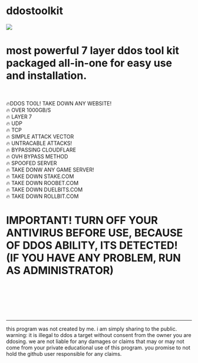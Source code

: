 # ddostoolkit
<img src="https://i.imgur.com/kenVlUY.png">
<br>
<h1>most powerful 7 layer ddos tool kit packaged all-in-one for easy use and installation.</h1>
<br>

🔥DDOS TO0L! TAKE DOWN ANY WEBSITE!
<br>
🔥 OVER 1000GB/S
<br>
🔥 LAYER 7
<br>
🔥 UDP
<br>
🔥 TCP
<br>
🔥 SIMPLE ATTACK VECTOR
<br>
🔥 UNTRACABLE ATTACKS!
<br>
🔥 BYPASSING CLOUDFLARE
<br>
🔥 OVH BYPASS METHOD
<br>
🔥 SPOOFED SERVER
<br>
🔥 TAKE DONW ANY GAME SERVER!
<br>
🔥 TAKE DOWN STAKE.COM
<br>
🔥 TAKE DOWN ROOBET.COM
<br>
🔥 TAKE DOWN DUELBITS.COM
<br>
🔥 TAKE DOWN ROLLBIT.COM
<br>
<H1> IMPORTANT! TURN OFF YOUR ANTIVIRUS BEFORE USE, BECAUSE OF DDOS ABILITY, ITS DETECTED! (IF YOU HAVE ANY PROBLEM, RUN AS ADMINISTRATOR) </h1>


<br>
<br>
<br>
<br>
<br>

--------------------------------------------------------------------------------
this program was not created by me. i am simply sharing to the public.
warning: it is illegal to ddos a target without consent from the owner you are ddosing. we are not liable for any damages or claims that may or may not come from your private educational use of this program. you promise to not hold the github user responsible for any claims. </h2>

